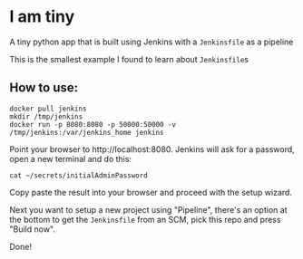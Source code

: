 # I am tiny

A tiny python app that is built using Jenkins with a `Jenkinsfile` as a pipeline

This is the smallest example I found to learn about `Jenkinsfile`s

## How to use:

    docker pull jenkins
    mkdir /tmp/jenkins
    docker run -p 8080:8080 -p 50000:50000 -v /tmp/jenkins:/var/jenkins_home jenkins

Point your browser to http://localhost:8080. Jenkins will ask for a password,
open a new terminal and do this:

    cat ~/secrets/initialAdminPassword

Copy paste the result into your browser and proceed with the setup wizard.

Next you want to setup a new project using "Pipeline", there's an option at the
bottom to get the `Jenkinsfile` from an SCM, pick this repo and press "Build
now".

Done!
